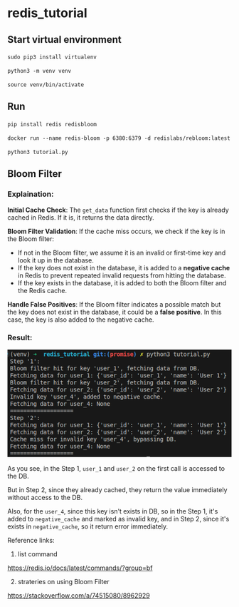 # redis_tutorial

## Start virtual environment

`sudo pip3 install virtualenv`

`python3 -m venv venv`

`source venv/bin/activate`

## Run

`pip install redis redisbloom`

`docker run --name redis-bloom -p 6380:6379 -d redislabs/rebloom:latest`

`python3 tutorial.py`

## Bloom Filter

### Explaination:

<b>Initial Cache Check</b>: The `get_data` function first checks if the key is already cached in Redis. If it is, it returns the data directly.

<b>Bloom Filter Validation</b>: If the cache miss occurs, we check if the key is in the Bloom filter:
- If not in the Bloom filter, we assume it is an invalid or first-time key and look it up in the database.
- If the key does not exist in the database, it is added to a <b>negative cache</b> in Redis to prevent repeated invalid requests from hitting the database.
- If the key exists in the database, it is added to both the Bloom filter and the Redis cache.

<b>Handle False Positives</b>: If the Bloom filter indicates a possible match but the key does not exist in the database, it could be a <b>false positive</b>. In this case, the key is also added to the negative cache.

### Result:

![alt text](image.png)

As you see, in the Step 1, `user_1` and `user_2` on the first call is accessed to the DB.

But in Step 2, since they already cached, they return the value immediately without access to the DB.

Also, for the `user_4`, since this key isn't exists in DB, so in the Step 1, it's added to `negative_cache` and marked as invalid key, and in Step 2, since it's exists in `negative_cache`, so it return error immediately.

Reference links:

1. list command

https://redis.io/docs/latest/commands/?group=bf

2. strateries on using Bloom Filter

https://stackoverflow.com/a/74515080/8962929



